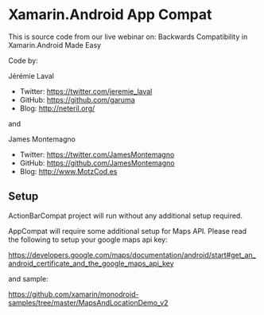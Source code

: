 Xamarin.Android App Compat
==================

This is source code from our live webinar on: Backwards Compatibility in Xamarin.Android Made Easy

Code by:

Jérémie Laval
* Twitter: https://twitter.com/jeremie_laval
* GitHub: https://github.com/garuma
* Blog: http://neteril.org/

and

James Montemagno
* Twitter: https://twitter.com/JamesMontemagno
* GitHub: https://github.com/JamesMontemagno
* Blog: http://www.MotzCod.es


## Setup

ActionBarCompat project will run without any additional setup required.

AppCompat will require some additional setup for Maps API. Please read the following to setup your google maps api key:

https://developers.google.com/maps/documentation/android/start#get_an_android_certificate_and_the_google_maps_api_key

and sample: 

https://github.com/xamarin/monodroid-samples/tree/master/MapsAndLocationDemo_v2 


